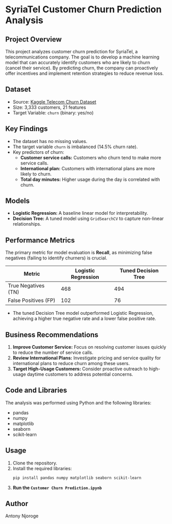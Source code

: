 # SyriaTel Customer Churn Prediction Analysis

## Project Overview
This project analyzes customer churn prediction for SyriaTel, a telecommunications company. The goal is to develop a machine learning model that can accurately identify customers who are likely to churn (cancel their service). By predicting churn, the company can proactively offer incentives and implement retention strategies to reduce revenue loss.

## Dataset
- Source: [Kaggle Telecom Churn Dataset](https://www.kaggle.com/datasets/becksddf/churn-in-telecoms-dataset)
- Size: 3,333 customers, 21 features
- Target Variable: `churn` (binary: yes/no)

## Key Findings
- The dataset has no missing values.
- The target variable `churn` is imbalanced (14.5% churn rate).
- Key predictors of churn:
    - **Customer service calls:** Customers who churn tend to make more service calls.
    - **International plan:** Customers with international plans are more likely to churn.
    - **Total day minutes:** Higher usage during the day is correlated with churn.

## Models
- **Logistic Regression:** A baseline linear model for interpretability.
- **Decision Tree:** A tuned model using `GridSearchCV` to capture non-linear relationships.

## Performance Metrics
The primary metric for model evaluation is **Recall**, as minimizing false negatives (failing to identify churners) is crucial.

| Metric            | Logistic Regression | Tuned Decision Tree |
|-------------------|----------------------|-----------------------|
| True Negatives (TN) | 468                  | 494                   |
| False Positives (FP)| 102                  | 76                    |

- The tuned Decision Tree model outperformed Logistic Regression, achieving a higher true negative rate and a lower false positive rate.

## Business Recommendations
1. **Improve Customer Service:** Focus on resolving customer issues quickly to reduce the number of service calls.
2. **Review International Plans:** Investigate pricing and service quality for international plans to reduce churn among these users.
3. **Target High-Usage Customers:** Consider proactive outreach to high-usage daytime customers to address potential concerns.

## Code and Libraries
The analysis was performed using Python and the following libraries:
- pandas
- numpy
- matplotlib
- seaborn
- scikit-learn

## Usage
1.  Clone the repository.
2.  Install the required libraries:
    ```bash
    pip install pandas numpy matplotlib seaborn scikit-learn
    ```
3.  **Run the `Customer Churn Prediction.ipynb`**

## Author
Antony Njoroge
